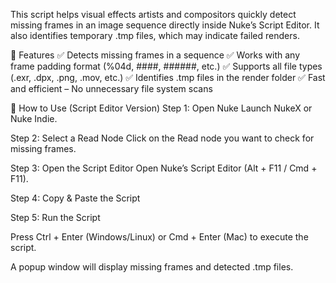 This script helps visual effects artists and compositors quickly detect missing frames in an image sequence directly inside Nuke’s Script Editor. It also identifies temporary .tmp files, which may indicate failed renders.

🔹 Features
✅ Detects missing frames in a sequence
✅ Works with any frame padding format (%04d, ####, ######, etc.)
✅ Supports all file types (.exr, .dpx, .png, .mov, etc.)
✅ Identifies .tmp files in the render folder
✅ Fast and efficient – No unnecessary file system scans

🔹 How to Use (Script Editor Version)
Step 1: Open Nuke
Launch NukeX or Nuke Indie.

Step 2: Select a Read Node
Click on the Read node you want to check for missing frames.

Step 3: Open the Script Editor
Open Nuke’s Script Editor (Alt + F11 / Cmd + F11).

Step 4: Copy & Paste the Script

Step 5: Run the Script

Press Ctrl + Enter (Windows/Linux) or Cmd + Enter (Mac) to execute the script.

A popup window will display missing frames and detected .tmp files.

